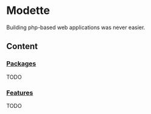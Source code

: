 # Modette

Building php-based web applications was never easier.

## Content

### [Packages](./packages/README.md)

TODO

### [Features](./features/README.md)

TODO
